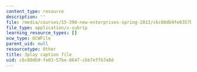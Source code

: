 ```yaml
---
content_type: resource
description: ''
file: /media/courses/15-390-new-enterprises-spring-2013/c6c80db9fe0357be8647cbb7effb7a8d_zWgGX71Iws.vtt
file_type: application/x-subrip
learning_resource_types: []
ocw_type: OCWFile
parent_uid: null
resourcetype: Other
title: 3play caption file
uid: c6c80db9-fe03-57be-8647-cbb7effb7a8d
---
```

